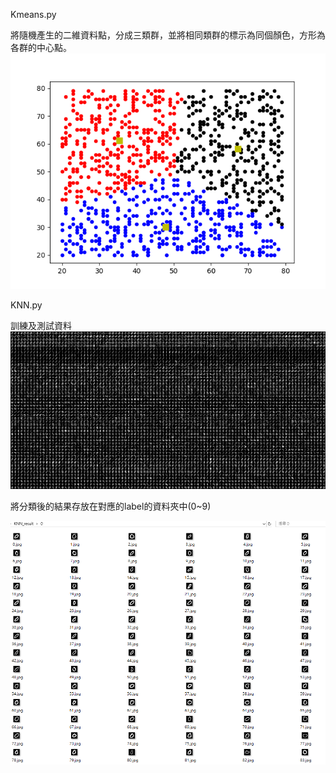 Kmeans.py

將隨機產生的二維資料點，分成三類群，並將相同類群的標示為同個顏色，方形為各群的中心點。
![Kmeans_result](https://github.com/a98carey/boru/blob/master/MachineLearning/Kmeans_result.png)

KNN.py

訓練及測試資料
![digits](https://github.com/a98carey/boru/blob/master/MachineLearning/digits.png)

將分類後的結果存放在對應的label的資料夾中(0~9)

![digits](https://github.com/a98carey/boru/blob/master/MachineLearning/KNN_0.PNG)

  

